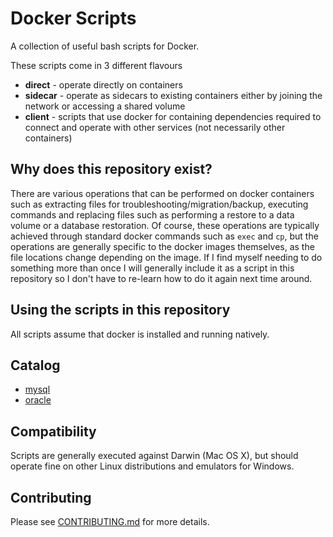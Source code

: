# Docker Scripts

A collection of useful bash scripts for Docker.

These scripts come in 3 different flavours

- **direct** - operate directly on containers
- **sidecar** - operate as sidecars to existing containers either by joining the network or accessing a shared volume
- **client** - scripts that use docker for containing dependencies required to connect and operate with other services (not necessarily other containers)

## Why does this repository exist?

There are various operations that can be performed on docker containers such as extracting files for troubleshooting/migration/backup, executing commands and replacing files such as performing a restore to a data volume or a database restoration. Of course,
these operations are typically achieved through standard docker commands
such as `exec` and `cp`, but the operations are generally specific to the
docker images themselves, as the file locations change depending on the image. If I find myself needing to do something more than once I will generally include it as a script
in this repository so I don't have to re-learn how to do it again next time around.

## Using the scripts in this repository

All scripts assume that docker is installed and running natively.

## Catalog

* [mysql](mysql/README.md)
* [oracle](oracle/README.md)

## Compatibility

Scripts are generally executed against Darwin (Mac OS X), but should operate fine on other Linux distributions and emulators for Windows.

## Contributing

Please see [CONTRIBUTING.md](CONTRIBUTING.md) for more details.
